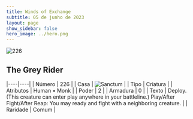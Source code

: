 ```yaml
---
title: Winds of Exchange
subtitle: 05 de junho de 2023
layout: page
show_sidebar: false
hero_image: ../hero.png
---
```


![226](https://mastervault-storage-prod.s3.amazonaws.com/media/card_front/en/600_226_ef1d3f9550a3_en.png)


## The Grey Rider

|----|----|
| Número | 226 |
| Casa | ![Sanctum](https://archonarcana.com/images/thumb/c/c7/Sanctum.png/22px-Sanctum.png "Santuário") |
| Tipo | Criatura |
| Atributos | Human • Monk |
| Poder | 2 |
| Armadura | 0 |
| Texto | Deploy. (This creature can enter play anywhere in your battleline.) Play/After Fight/After Reap: You may ready and fight with a neighboring creature.  |
| Raridade | Comum |
